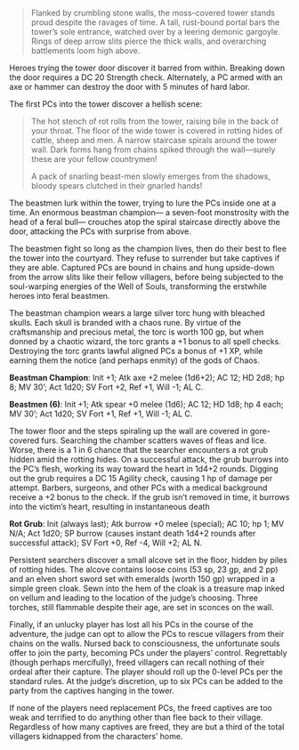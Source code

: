 > Flanked by crumbling stone walls, the moss-covered tower stands proud despite the ravages of time. A tall, rust-bound portal bars the tower’s sole entrance, watched over by a leering demonic gargoyle. Rings of deep arrow slits pierce the thick walls, and overarching battlements loom high above.

Heroes trying the tower door discover it barred from within. Breaking down the door requires a DC 20 Strength check. Alternately, a PC armed with an axe or hammer can destroy the door with 5 minutes of hard labor.

The first PCs into the tower discover a hellish scene:

> The hot stench of rot rolls from the tower, raising bile in the back of your throat. The floor of the wide tower is covered in rotting hides of cattle, sheep and men. A narrow staircase spirals around the tower wall. Dark forms hang from chains spiked through the wall—surely these are your fellow countrymen!
> 
> A pack of snarling beast-men slowly emerges from the shadows, bloody spears clutched in their gnarled hands!

The beastmen lurk within the tower, trying to lure the PCs inside one at a time. An enormous beastman champion— a seven-foot monstrosity with the head of a feral bull— crouches atop the spiral staircase directly above the door, attacking the PCs with surprise from above.

The beastmen fight so long as the champion lives, then do their best to flee the tower into the courtyard. They refuse to surrender but take captives if they are able. Captured PCs are bound in chains and hung upside-down from the arrow slits like their fellow villagers, before being subjected to the soul-warping energies of the Well of Souls, transforming the erstwhile heroes into feral beastmen.

The beastman champion wears a large silver torc hung with bleached skulls. Each skull is branded with a chaos rune. By virtue of the craftsmanship and precious metal, the torc is worth 100 gp, but when donned by a chaotic wizard, the torc grants a +1 bonus to all spell checks. Destroying the torc grants lawful aligned PCs a bonus of +1 XP, while earning them the notice (and perhaps enmity) of the gods of Chaos.

**Beastman Champion**: Init +1; Atk axe +2 melee (1d6+2); AC 12; HD 2d8; hp 8; MV 30’; Act 1d20; SV Fort +2, Ref +1, Will -1; AL C.

**Beastmen (6)**: Init +1; Atk spear +0 melee (1d6); AC 12; HD 1d8; hp 4 each; MV 30’; Act 1d20; SV Fort +1, Ref +1, Will -1; AL C.

The tower floor and the steps spiraling up the wall are covered in gore-covered furs. Searching the chamber scatters waves of fleas and lice. Worse, there is a 1 in 6 chance that the searcher encounters a rot grub hidden amid the rotting hides. On a successful attack, the grub burrows into the PC’s flesh, working its way toward the heart in 1d4+2 rounds. Digging out the grub requires a DC 15 Agility check, causing 1 hp of damage per attempt. Barbers, surgeons, and other PCs with a medical background receive a +2 bonus to the check. If the grub isn’t removed in time, it burrows into the victim’s heart, resulting in instantaneous death

**Rot Grub**: Init (always last); Atk burrow +0 melee (special); AC 10; hp 1; MV N/A; Act 1d20; SP burrow (causes instant death 1d4+2 rounds after successful attack); SV Fort +0, Ref -4, Will +2; AL N.

Persistent searchers discover a small alcove set in the floor, hidden by piles of rotting hides. The alcove contains loose coins (53 sp, 23 gp, and 2 pp) and an elven short sword set with emeralds (worth 150 gp) wrapped in a simple green cloak. Sewn into the hem of the cloak is a treasure map inked on vellum and leading to the location of the judge’s choosing. Three torches, still flammable despite their age, are set in sconces on the wall.

Finally, if an unlucky player has lost all his PCs in the course of the adventure, the judge can opt to allow the PCs to rescue villagers from their chains on the walls. Nursed back to consciousness, the unfortunate souls offer to join the party, becoming PCs under the players’ control. Regrettably (though perhaps mercifully), freed villagers can recall nothing of their ordeal after their capture. The player should roll up the 0-level PCs per the standard rules. At the judge’s discretion, up to six PCs can be added to the party from the captives hanging in the tower.

If none of the players need replacement PCs, the freed captives are too weak and terrified to do anything other than flee back to their village. Regardless of how many captives are freed, they are but a third of the total villagers kidnapped from the characters’ home.